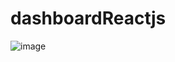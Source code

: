 # dashboardReactjs

![image](https://github.com/CodePhoenixX/dashboardReactjs/assets/132158402/e66a2da2-fbcc-47a5-aa2a-0669e2fd6ac0)
